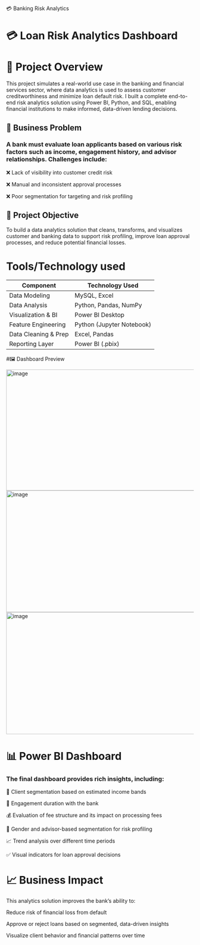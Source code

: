 💳 Banking Risk Analytics 

# 💳 Loan Risk Analytics Dashboard

# 📘 Project Overview

This project simulates a real-world use case in the banking and financial services sector, where data analytics is used to assess customer creditworthiness and minimize loan default risk. I built a complete end-to-end risk analytics solution using Power BI, Python, and SQL, enabling financial institutions to make informed, data-driven lending decisions.

## 🎯 Business Problem

### A bank must evaluate loan applicants based on various risk factors such as income, engagement history, and advisor relationships. Challenges include:

❌ Lack of visibility into customer credit risk

❌ Manual and inconsistent approval processes

❌ Poor segmentation for targeting and risk profiling

## 🎯 Project Objective

To build a data analytics solution that cleans, transforms, and visualizes customer and banking data to support risk profiling, improve loan approval processes, and reduce potential financial losses.


# Tools/Technology used

| Component            | Technology Used           |
| -------------------- | ------------------------- |
| Data Modeling        | MySQL, Excel              |
| Data Analysis        | Python, Pandas, NumPy     |
| Visualization & BI   | Power BI Desktop          |
| Feature Engineering  | Python (Jupyter Notebook) |
| Data Cleaning & Prep | Excel, Pandas             |
| Reporting Layer      | Power BI (.pbix)          |


#🖼️ Dashboard Preview

<img width="586" height="325" alt="image" src="https://github.com/user-attachments/assets/bed31a09-828e-49f4-8c00-65b2f595cf9a" /> 
<img width="596" height="327" alt="image" src="https://github.com/user-attachments/assets/da07499d-6433-47b4-a792-a8424dc964ce" />
<img width="582" height="328" alt="image" src="https://github.com/user-attachments/assets/29031cd8-e63b-42a1-b95b-5e791757e788" />


# 📊 Power BI Dashboard

### The final dashboard provides rich insights, including:

🧍 Client segmentation based on estimated income bands

📅 Engagement duration with the bank

💰 Evaluation of fee structure and its impact on processing fees

👥 Gender and advisor-based segmentation for risk profiling

📈 Trend analysis over different time periods

✅ Visual indicators for loan approval decisions



# 📈 Business Impact

This analytics solution improves the bank’s ability to:

Reduce risk of financial loss from default

Approve or reject loans based on segmented, data-driven insights

Visualize client behavior and financial patterns over time












































